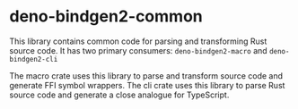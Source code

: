 # deno-bindgen2-common

This library contains common code for parsing and transforming Rust source code. It has two primary consumers: `deno-bindgen2-macro` and `deno-bindgen2-cli`

The macro crate uses this library to parse and transform source code and generate FFI symbol wrappers. The cli crate uses this library to parse Rust source code and generate a close analogue for TypeScript.

